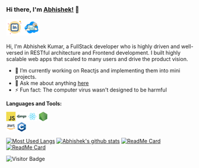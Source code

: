<!--
**abhishekvirat0/abhishekvirat0** is a ✨ _special_ ✨ repository because its `README.md` (this file) appears on your GitHub profile.

Here are some ideas to get you started:

- 🔭 I’m currently working on ...
- 🌱 I’m currently learning ...
- 👯 I’m looking to collaborate on ...
- 🤔 I’m looking for help with ...
- 💬 Ask me about ...
- 📫 How to reach me: ...
- 😄 Pronouns: ...
- ⚡ Fun fact: The computer virus wasn't designed to be harmful
-->
### Hi there, I'm [Abhishek!](https://meabhishek.herokuapp.com/) 👋

<a href="https://www.linkedin.com/in/abhishekvirat/">
  <img align="left" alt="Abhishe's LinkedIn" | LinkedIn" width="45px" src="https://github.com/abhishekvirat0/abhishekvirat0/blob/master/icons8-linkedin.svg" />
</a>
<a href="mailto:abhishekvirat0@gmail.com">
  <img align="left" alt="Abhishek's email" width="45px" src="https://github.com/abhishekvirat0/abhishekvirat0/blob/master/icons8-email-100.png" />
</a>

<br/>
<br/>
<br/>

Hi, I'm Abhishek Kumar, a FullStack developer who is highly driven and well-versed in RESTful architecture and Frontend development. I built highly scalable web apps that scaled to many users and drive the product vision.
<br/>

- 🌱 I’m currently working on Reactjs and implementing them into mini projects.
- 💬 Ask me about anything [here](https://github.com/abhishekvirat0/abhishekvirat0/issues)
- ⚡ Fun fact: The computer virus wasn't designed to be harmful

**Languages and Tools:**  

<code><img height="25" src="https://raw.githubusercontent.com/github/explore/80688e429a7d4ef2fca1e82350fe8e3517d3494d/topics/javascript/javascript.png"></code>
<code><img height="25" src="https://raw.githubusercontent.com/github/explore/80688e429a7d4ef2fca1e82350fe8e3517d3494d/topics/django/django.png"></code>
<code><img height="25" src="https://raw.githubusercontent.com/github/explore/80688e429a7d4ef2fca1e82350fe8e3517d3494d/topics/react/react.png"></code>
<code><img height="25" src="https://raw.githubusercontent.com/github/explore/80688e429a7d4ef2fca1e82350fe8e3517d3494d/topics/nodejs/nodejs.png"></code>    
<code><img height="25" src="https://raw.githubusercontent.com/github/explore/80688e429a7d4ef2fca1e82350fe8e3517d3494d/topics/aws/aws.png"></code>
<code><img height="25" src="https://raw.githubusercontent.com/github/explore/80688e429a7d4ef2fca1e82350fe8e3517d3494d/topics/cpp/cpp.png"></code>

[![Most Used Langs](https://github-readme-stats.vercel.app/api/top-langs/?username=abhishekvirat0&layout=compact&theme=radical)](https://github.com/abhishekvirat0/github-readme-stats)
[![Abhishek's github stats](https://github-readme-stats.vercel.app/api?username=abhishekvirat0&show_icons=true&theme=radical&hide=issues)](#)
[![ReadMe Card](https://github-readme-stats.vercel.app/api/pin/?username=abhishekvirat0&repo=Food_Ordering_App&theme=radical)](https://github.com/abhishekvirat0/Food_Ordering_App)
[![ReadMe Card](https://github-readme-stats.vercel.app/api/pin/?username=abhishekvirat0&repo=Smile-Detection-App&theme=radical)](https://github.com/abhishekvirat0/Smile-Detection-App)

![Visitor Badge](https://visitor-badge.laobi.icu/badge?page_id=abhishekvirat0.abhishekvirat0)
